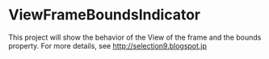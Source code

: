 # ViewFrameBoundsIndicator
This project will show the behavior of the View of the frame and the bounds property.
For more details, see http://selection9.blogspot.jp
